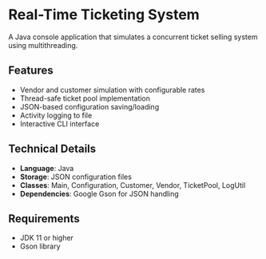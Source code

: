 # Real-Time Ticketing System

A Java console application that simulates a concurrent ticket selling system using multithreading.

## Features

- Vendor and customer simulation with configurable rates
- Thread-safe ticket pool implementation
- JSON-based configuration saving/loading
- Activity logging to file
- Interactive CLI interface

## Technical Details

- **Language**: Java
- **Storage**: JSON configuration files
- **Classes**: Main, Configuration, Customer, Vendor, TicketPool, LogUtil
- **Dependencies**: Google Gson for JSON handling

## Requirements

- JDK 11 or higher
- Gson library
